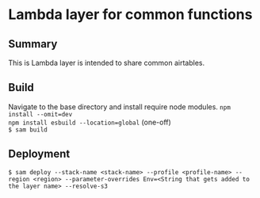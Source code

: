 # Lambda layer for common functions

## Summary

This is Lambda layer is intended to share common airtables.

## Build

Navigate to the base directory and install require node modules.
`npm install --omit=dev`  
`npm install esbuild --location=global` (one-off)  
`$ sam build`

## Deployment

`$ sam deploy --stack-name <stack-name> --profile <profile-name> --region <region> --parameter-overrides Env=<String that gets added to the layer name> --resolve-s3`

